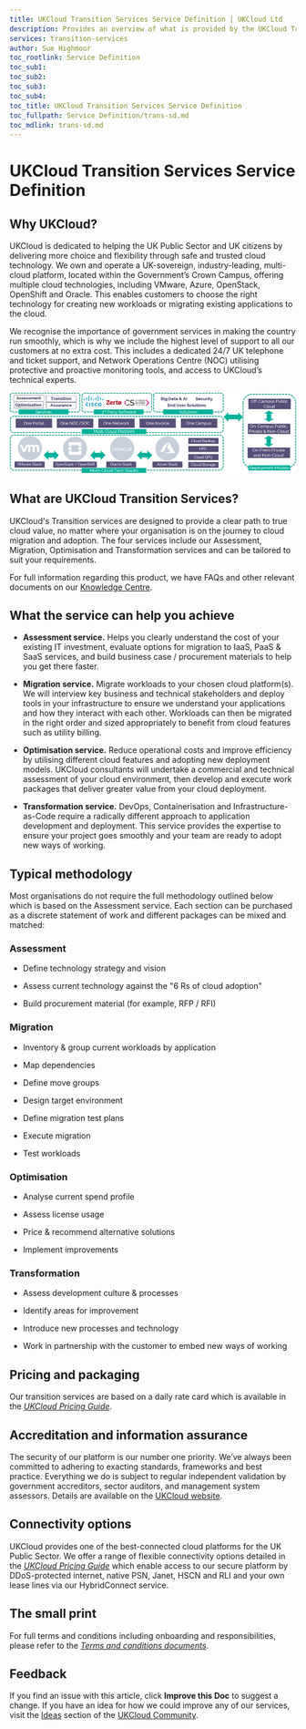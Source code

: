 ```yaml
---
title: UKCloud Transition Services Service Definition | UKCloud Ltd
description: Provides an overview of what is provided by the UKCloud Transition Services service
services: transition-services
author: Sue Highmoor
toc_rootlink: Service Definition
toc_sub1: 
toc_sub2:
toc_sub3:
toc_sub4:
toc_title: UKCloud Transition Services Service Definition
toc_fullpath: Service Definition/trans-sd.md
toc_mdlink: trans-sd.md
---
```


# UKCloud Transition Services Service Definition

## Why UKCloud?

UKCloud is dedicated to helping the UK Public Sector and UK citizens by delivering more choice and flexibility through safe and trusted cloud technology. We own and operate a UK-sovereign, industry-leading, multi-cloud platform, located within the Government’s Crown Campus, offering multiple cloud technologies, including VMware, Azure, OpenStack, OpenShift and Oracle. This enables customers to choose the right technology for creating new workloads or migrating existing applications to the cloud.

We recognise the importance of government services in making the country run smoothly, which is why we include the highest level of support to all our customers at no extra cost. This includes a dedicated 24/7 UK telephone and ticket support, and Network Operations Centre (NOC) utilising protective and proactive monitoring tools, and access to UKCloud’s technical experts.

![UKCloud services](images/ukc-services.png)

## What are UKCloud Transition Services?

UKCloud's Transition services are designed to provide a clear path to true cloud value, no matter where your organisation is on the journey to cloud migration and adoption. The four services include our Assessment, Migration, Optimisation and Transformation services and can be tailored to suit your requirements.

For full information regarding this product, we have FAQs and other relevant documents on our [Knowledge Centre](https://docs.ukcloud.com).

## What the service can help you achieve

- **Assessment service.** Helps you clearly understand the cost of your existing IT investment, evaluate options for migration to IaaS, PaaS & SaaS services, and build business case / procurement materials to help you get there faster.

- **Migration service.** Migrate workloads to your chosen cloud platform(s). We will interview key business and technical stakeholders and deploy tools in your infrastructure to ensure we understand your applications and how they interact with each other. Workloads can then be migrated in the right order and sized appropriately to benefit from cloud features such as utility billing.

- **Optimisation service.** Reduce operational costs and improve efficiency by utilising different cloud features and adopting new deployment models. UKCloud consultants will undertake a commercial and technical assessment of your cloud environment, then develop and execute work packages that deliver greater value from your cloud deployment.

- **Transformation service.** DevOps, Containerisation and Infrastructure-as-Code require a radically different approach to application development and deployment. This service provides the expertise to ensure your project goes smoothly and your team are ready to adopt new ways of working.

## Typical methodology

Most organisations do not require the full methodology outlined below which is based on the Assessment service. Each section can be purchased as a discrete statement of work and different packages can be mixed and matched:

### Assessment

- Define technology strategy and vision

- Assess current technology against the "6 Rs of cloud adoption"

- Build procurement material (for example, RFP / RFI)

### Migration

- Inventory & group current workloads by application

- Map dependencies

- Define move groups

- Design target environment

- Define migration test plans

- Execute migration

- Test workloads

### Optimisation

- Analyse current spend profile

- Assess license usage

- Price & recommend alternative solutions

- Implement improvements

### Transformation

- Assess development culture & processes

- Identify areas for improvement

- Introduce new processes and technology

- Work in partnership with the customer to embed new ways of working

## Pricing and packaging

Our transition services are based on a daily rate card which is available in the [*UKCloud Pricing Guide*](https://ukcloud.com/wp-content/uploads/2019/06/ukcloud-pricing-guide-11.0.pdf).

## Accreditation and information assurance

The security of our platform is our number one priority. We’ve always been committed to adhering to exacting standards, frameworks and best practice. Everything we do is subject to regular independent validation by government accreditors, sector auditors, and management system assessors. Details are available on the [UKCloud website](https://ukcloud.com/governance/).

## Connectivity options

UKCloud provides one of the best-connected cloud platforms for the UK Public Sector. We offer a range of flexible connectivity options detailed in the [*UKCloud Pricing Guide*](https://ukcloud.com/wp-content/uploads/2019/06/ukcloud-pricing-guide-11.0.pdf) which enable access to our secure platform by DDoS-protected internet, native PSN, Janet, HSCN and RLI and your own lease lines via our HybridConnect service.

## The small print

For full terms and conditions including onboarding and responsibilities, please refer to the [*Terms and conditions documents*](../other/other-ref-terms-and-conditions.md).

## Feedback

If you find an issue with this article, click **Improve this Doc** to suggest a change. If you have an idea for how we could improve any of our services, visit the [Ideas](https://community.ukcloud.com/ideas) section of the [UKCloud Community](https://community.ukcloud.com).
